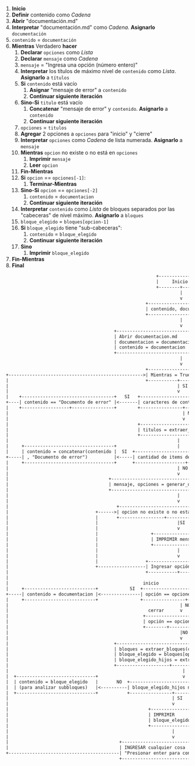 
1. **Inicio**
2. **Definir** contenido como _Cadena_
3. **Abrir** "documentación.md"
4. **Interpretar** "documentación.md" como _Cadena_. **Asignarlo** `documentación`
5. `contenido` = `documentación`
6. **Mientras** Verdadero **hacer**
	1. **Declarar** `opciones` como _Lista_
	2. **Declarar** `mensaje` como _Cadena_
	3. `mensaje` = "Ingresa una opción (número entero)"
	4. **Interpretar** los títulos de máximo nivel de `contenido` como _Lista_. **Asignarlo** a `títulos`
	5. **Si** `contenido` está vacío
		1. **Asignar** "mensaje de error" a `contenido`
		2. **Continuar siguiente iteración**
	6. **Sino-Si** `titulo` está vacío
		1. **Concatenar** "mensaje de error" y `contenido`. **Asignarlo** a `contenido`
		2. **Continuar siguiente iteración**
	7. `opciones` = `titulos`
	8. **Agregar** 2 opciones a `opciones` para "inicio" y "cierre"
	9. **Interpretar** `opciones` como _Cadena_ de lista numerada. **Asignarlo** a `mensaje`
	10. **Mientras** `opcion` no existe o no está en `opciones`
		1. **Imprimir** `mensaje`
		2. **Leer** `opcion`
	11. **Fin-Mientras**
	12. **Si** `opcion` == `opciones[-1]`:
		1. **Terminar-Mientras**
	13. **Sino-Si** `opcion` == `opciones[-2]`
		1. `contenido` = `documentacion`
		2. **Continuar siguiente iteración**
	14. **Interpretar** `contenido` como _Lista_ de bloques separados por las "cabeceras" de nivel máximo. **Asignarlo** a `bloques`
	15. `bloque_elegido` = `bloques[opcion-1]`
	16. **Si** `bloque_elegido` tiene "sub-cabeceras":
		1. `contenido` = `bloque_elegido`
		2. **Continuar siguiente iteración**
	17. **Sino**
		1. **Imprimir** `bloque_elegido`
7. **Fin-Mientras**
8. **Final**

```txt
                                                          +----------------+
                                                          |     Inicio     |
                                                          +--------+-------+
                                                                   |
                                                                   v
                                                      +--------------------------+
                                                      | contenido, documentacion |
                                                      +--------------------------+
                                                                   |
                                                                   v
                                          +----------------------------------------------+
                                          | Abrir documentacion.md                       |
                                          | documentacion = documentacion.md             |
                                          | contenido = documentacion                    |
                                          +----------------------------------------------+
                                                                   |
                                                                   v
                                                      +------------------------+
 +--------------------------------------------------->| Mientras = True        |---NO------------------------+
 |                                                    +-----------+------------+                             |
 |                                                                | SI                                       |
 |                                                                v                                          |
 |    +-----------------------------------+   SI   +-------------------------------+                         |
 +----| contenido == "Documento de error" |<-------| caracteres de contenido > 0 ❓ |                        |
 |    +------------------+----------------+        +----------------+--------------+                         |
 |                                                                  | NO                                     |
 |                                                                  v                                        |
 |                                                 +---------------------------------+                       |
 |                                                 | titulos = extraer_subtitulos()  |                       |
 |                                                 +---------------------------------+                       |
 |                                                                |                                          |
 |     +----------------------------------+                       |                                          |
 |     | contenido = concatenar(contenido |  SI  +------------------------------------+                      |
 +-----| , "Documento de error")          |<-----| cantidad de items de titulos == 0❓ |                     |
 |     +----------------------------------+      +-------------------+----------------+                      |
 |                                                                | NO                                       |
 |                                                                v                                          |
 |                                      +-------------------------------------------------+                  |
 |                                      | mensaje, opciones = generar_opciones(titulos)   |                  |
 |                                      +-------------------------------------------------+                  |
 |                                                                |                                          |
 |                                                                v                                          |
 |                                         +--------------------------------------------+                    |
 |                                 +------>| opcion no existe o no está en opciones❓   |---NO--+            |
 |                                 |       +-----------------+--------------------------+       |            |
 |                                 |                              |SI                           |            |
 |                                 |                              v                             |            |
 |                                 |                    +--------------------+                  |            |
 |                                 |                    | IMPRIMIR mensaje   |                  |            |
 |                                 |                    +--------------------+                  |            |
 |                                 |                              |                             |            |
 |                                 |                              v                             |            |
 |                                 |                  +------------------------+                |            |
 |                                 +------------------| Ingresar opción        |                |            |
 |                                                    +-----------+------------+                |            |
 |                                                                                              |            |
 |                                                   inicio                                     |            |
 |     +---------------------------+            SI  +--------------------------+                |            |
 +-----| contenido = documentacion |<---------------| opción == opciones[-2]❓ |<---------------+            |
 |     +---------------------------+                +----------------+---------+                             |
 |                                                                 | NO                                      |
 |                                                     cerrar      v                                         V
 |                                                   +--------------------------+                       +--------+
 |                                                   | opción == opciones[-1]❓ |---------------------->|  Fin   |
 |                                                   +--------+-----------------+                       +--------+
 |                                                                 |NO
 |                                                                 v                       
 |                                        +-------------------------------------------------+
 |                                        | bloques = extraer_bloques(contenido)            |
 |                                        | bloque_elegido = bloques[opcion-1]              |
 |                                        | bloque_elegido_hijos = extraer_bloques(bloque)  |
 |                                        +--------------------+----------------------------+
 |                                                                  |
 |  +------------------------------+                                v
 |  | contenido = bloque_elegido   |       NO  +----------------------------------+
 |  | (para analizar subbloques)   |<----------| bloque_elegido_hijos no existe❓ |
 |  +------------------------------+           +----------------+-----------------+
 |                                                              | SI
 |                                                              v
 |                                                     +----------------+
 |                                                     | IMPRIMIR       |
 |                                                     | bloque_elegido |
 |                                                     +----------------+
 |                                                              |
 |                                                              v
 |                                          +---------------------------------------+
 |                                          | INGRESAR cualquier cosa               |
 +------------------------------------------| "Presionar enter para continuar..."   |
                                            +---------------------------------------+
```
